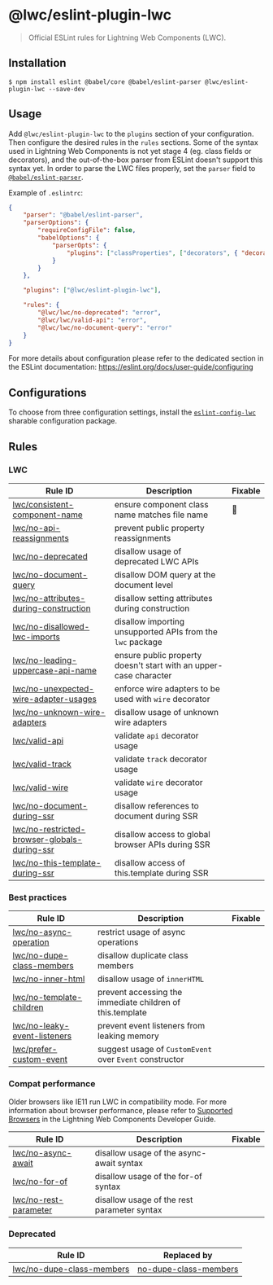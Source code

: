# @lwc/eslint-plugin-lwc

> Official ESLint rules for Lightning Web Components (LWC).

## Installation

```
$ npm install eslint @babel/core @babel/eslint-parser @lwc/eslint-plugin-lwc --save-dev
```

## Usage

Add `@lwc/eslint-plugin-lwc` to the `plugins` section of your configuration. Then configure the desired rules in the `rules` sections. Some of the syntax used in Lightning Web Components is not yet stage 4 (eg. class fields or decorators), and the out-of-the-box parser from ESLint doesn't support this syntax yet. In order to parse the LWC files properly, set the `parser` field to [`@babel/eslint-parser`](https://github.com/babel/babel/tree/main/eslint/babel-eslint-parser).

Example of `.eslintrc`:

```json
{
    "parser": "@babel/eslint-parser",
    "parserOptions": {
        "requireConfigFile": false,
        "babelOptions": {
            "parserOpts": {
                "plugins": ["classProperties", ["decorators", { "decoratorsBeforeExport": false }]]
            }
        }
    },

    "plugins": ["@lwc/eslint-plugin-lwc"],

    "rules": {
        "@lwc/lwc/no-deprecated": "error",
        "@lwc/lwc/valid-api": "error",
        "@lwc/lwc/no-document-query": "error"
    }
}
```

For more details about configuration please refer to the dedicated section in the ESLint documentation: https://eslint.org/docs/user-guide/configuring

## Configurations

To choose from three configuration settings, install the [`eslint-config-lwc`](https://github.com/salesforce/eslint-config-lwc) sharable configuration package.

## Rules

### LWC

| Rule ID                                                                                                  | Description                                                       | Fixable |
| -------------------------------------------------------------------------------------------------------- | ----------------------------------------------------------------- | ------- |
| [lwc/consistent-component-name](./docs/rules/consistent-component-name.md)                               | ensure component class name matches file name                     | 🔧      |
| [lwc/no-api-reassignments](./docs/rules/no-api-reassignments.md)                                         | prevent public property reassignments                             |         |
| [lwc/no-deprecated](./docs/rules/no-deprecated.md)                                                       | disallow usage of deprecated LWC APIs                             |         |
| [lwc/no-document-query](./docs/rules/no-document-query.md)                                               | disallow DOM query at the document level                          |         |
| [lwc/no-attributes-during-construction](./docs/rules/no-attributes-during-construction.md)               | disallow setting attributes during construction                   |         |
| [lwc/no-disallowed-lwc-imports](./docs/rules/no-disallowed-lwc-imports.md)                               | disallow importing unsupported APIs from the `lwc` package        |         |
| [lwc/no-leading-uppercase-api-name](./docs/rules/no-leading-uppercase-api-name.md)                       | ensure public property doesn't start with an upper-case character |         |
| [lwc/no-unexpected-wire-adapter-usages](./docs/rules/no-unexpected-wire-adapter-usages.md)               | enforce wire adapters to be used with `wire` decorator            |         |
| [lwc/no-unknown-wire-adapters](./docs/rules/no-unknown-wire-adapters.md)                                 | disallow usage of unknown wire adapters                           |         |
| [lwc/valid-api](./docs/rules/valid-api.md)                                                               | validate `api` decorator usage                                    |         |
| [lwc/valid-track](./docs/rules/valid-track.md)                                                           | validate `track` decorator usage                                  |         |
| [lwc/valid-wire](./docs/rules/valid-wire.md)                                                             | validate `wire` decorator usage                                   |         |
| [lwc/no-document-during-ssr](./docs/rules/no-document-during-ssr.md)                                     | disallow references to document during SSR                        |         |
| [lwc/no-restricted-browser-globals-during-ssr](./docs/rules/no-restricted-browser-globals-during-ssr.md) | disallow access to global browser APIs during SSR                 |         |
| [lwc/no-this-template-during-ssr](./docs/rules/no-this-template-during-ssr.md)                           | disallow access of this.template during SSR                       |         |

### Best practices

| Rule ID                                                                  | Description                                               | Fixable |
| ------------------------------------------------------------------------ | --------------------------------------------------------- | ------- |
| [lwc/no-async-operation](./docs/rules/no-async-operation.md)             | restrict usage of async operations                        |         |
| [lwc/no-dupe-class-members](./docs/rules/no-dupe-class-members.md)       | disallow duplicate class members                          |         |
| [lwc/no-inner-html](./docs/rules/no-inner-html.md)                       | disallow usage of `innerHTML`                             |         |
| [lwc/no-template-children](./docs/rules/no-template-children.md)         | prevent accessing the immediate children of this.template |         |
| [lwc/no-leaky-event-listeners](./docs/rules/no-leaky-event-listeners.md) | prevent event listeners from leaking memory               |         |
| [lwc/prefer-custom-event](./docs/rules/prefer-custom-event.md)           | suggest usage of `CustomEvent` over `Event` constructor   |         |

### Compat performance

Older browsers like IE11 run LWC in compatibility mode. For more information about browser performance, please refer to [Supported Browsers](http://developer.salesforce.com/docs/component-library/documentation/lwc/lwc.get_started_supported_browsers) in the Lightning Web Components Developer Guide.

| Rule ID                                                    | Description                                 | Fixable |
| ---------------------------------------------------------- | ------------------------------------------- | ------- |
| [lwc/no-async-await](./docs/rules/no-async-await.md)       | disallow usage of the async-await syntax    |         |
| [lwc/no-for-of](./docs/rules/no-for-of.md)                 | disallow usage of the for-of syntax         |         |
| [lwc/no-rest-parameter](./docs/rules/no-rest-parameter.md) | disallow usage of the rest parameter syntax |         |

### Deprecated

| Rule ID                                                            | Replaced by                                                                  |
| ------------------------------------------------------------------ | ---------------------------------------------------------------------------- |
| [lwc/no-dupe-class-members](./docs/rules/no-dupe-class-members.md) | [no-dupe-class-members](https://eslint.org/docs/rules/no-dupe-class-members) |
